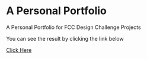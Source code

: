 # A Personal Portfolio

A Personal Portfolio for FCC Design Challenge Projects

You can see the result by clicking the link below

<a href="https://codepen.io/not-xygen/full/gOXRbjr">Click Here</a>
